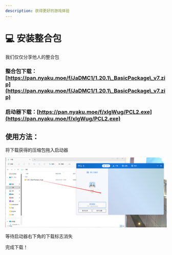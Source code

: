 ```yaml
---
description: 获得更好的游戏体验
---
```


# 💻 安装整合包

我们仅仅分享他人的整合包

### 整合包下载：[https://pan.nyaku.moe/f/JaDMC1/1.20.1\_BasicPackage\_v7.zip](https://pan.nyaku.moe/f/JaDMC1/1.20.1\_BasicPackage\_v7.zip)

### 启动器下载：[https://pan.nyaku.moe/f/xlgWug/PCL2.exe](https://pan.nyaku.moe/f/xlgWug/PCL2.exe)

## 使用方法：

将下载获得的压缩包拖入启动器

![](../.gitbook/assets/image.png)

等待启动器右下角的下载标志消失

完成下载！
